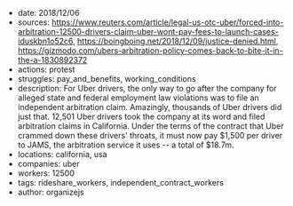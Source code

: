 - date: 2018/12/06
- sources: https://www.reuters.com/article/legal-us-otc-uber/forced-into-arbitration-12500-drivers-claim-uber-wont-pay-fees-to-launch-cases-iduskbn1o52c6, https://boingboing.net/2018/12/09/justice-denied.html, https://gizmodo.com/ubers-arbitration-policy-comes-back-to-bite-it-in-the-a-1830892372
- actions: protest
- struggles: pay_and_benefits, working_conditions
- description: For Uber drivers, the only way to go after the company for alleged state and federal employment law violations was to file an independent arbitration claim. Amazingly, thousands of Uber drivers did just that. 12,501 Uber drivers took the company at its word and filed arbitration claims in California. Under the terms of the contract that Uber crammed down these drivers' throats, it must now pay $1,500 per driver to JAMS, the arbitration service it uses -- a total of $18.7m.
- locations: california, usa
- companies: uber
- workers: 12500
- tags: rideshare_workers, independent_contract_workers
- author: organizejs
